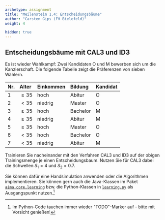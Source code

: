 ```yaml
---
archetype: assignment
title: "Meilenstein 1.4: Entscheidungsbäume"
author: "Carsten Gips (FH Bielefeld)"
weight: 4

hidden: true
---
```




## Entscheidungsbäume mit CAL3 und ID3

Es ist wieder Wahlkampf: Zwei Kandidaten O und M bewerben sich um die
Kanzlerschaft. Die folgende Tabelle zeigt die Präferenzen von sieben Wählern.

| Nr. | Alter    | Einkommen | Bildung  | Kandidat |
|:----|:---------|:----------|:---------|:---------|
| 1   | $\ge 35$ | hoch      | Abitur   | O        |
| 2   | $< 35$   | niedrig   | Master   | O        |
| 3   | $\ge 35$ | hoch      | Bachelor | M        |
| 4   | $\ge 35$ | niedrig   | Abitur   | M        |
| 5   | $\ge 35$ | hoch      | Master   | O        |
| 6   | $< 35$   | hoch      | Bachelor | O        |
| 7   | $< 35$   | niedrig   | Abitur   | M        |

Trainieren Sie nacheinander mit den Verfahren CAL3 und ID3 auf der obigen
Trainingsmenge je einen Entscheidungsbaum. Nutzen Sie für CAL3 dabei die
Schwellen $S_1=4$ und $S_2=0.7$.

Sie können dafür eine Handsimulation anwenden oder die Algorithmen implementieren.
Sie können gern auch die Java-Klassen im Paket [`aima.core.learning`] bzw. die
Python-Klassen in [`learning.py`] als Ausgangspunkt nutzen.[^aima]


[`aima.core.learning`]: https://github.com/aimacode/aima-java/blob/AIMA3e/aima-core/src/main/java/aima/core/learning/learners/DecisionTreeLearner.java
[`learning.py`]: https://github.com/aimacode/aima-python/blob/master/learning.py
[^aima]: Im Python-Code tauchen immer wieder "TODO"-Marker auf - bitte mit Vorsicht genießen!
